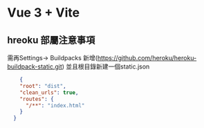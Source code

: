 # Vue 3 + Vite

## hreoku 部屬注意事項
需再Settings->  Buildpacks 新增(https://github.com/heroku/heroku-buildpack-static.git)
並且根目錄新建一個static.json
```json
    {
    "root": "dist",
    "clean_urls": true,
    "routes": {
      "/**": "index.html"
    }
  }
```

